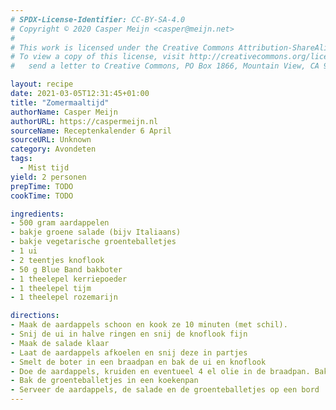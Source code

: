 ```yaml
---
# SPDX-License-Identifier: CC-BY-SA-4.0
# Copyright © 2020 Casper Meijn <casper@meijn.net>
# 
# This work is licensed under the Creative Commons Attribution-ShareAlike 4.0 International License. 
# To view a copy of this license, visit http://creativecommons.org/licenses/by-sa/4.0/ or 
#   send a letter to Creative Commons, PO Box 1866, Mountain View, CA 94042, USA.

layout: recipe
date: 2021-03-05T12:31:45+01:00
title: "Zomermaaltijd"
authorName: Casper Meijn
authorURL: https://caspermeijn.nl
sourceName: Receptenkalender 6 April
sourceURL: Unknown
category: Avondeten
tags:
  - Mist tijd
yield: 2 personen
prepTime: TODO
cookTime: TODO 

ingredients:
- 500 gram aardappelen
- bakje groene salade (bijv Italiaans)
- bakje vegetarische groenteballetjes
- 1 ui
- 2 teentjes knoflook
- 50 g Blue Band bakboter
- 1 theelepel kerriepoeder
- 1 theelepel tijm
- 1 theelepel rozemarijn

directions:
- Maak de aardappels schoon en kook ze 10 minuten (met schil).
- Snij de ui in halve ringen en snij de knoflook fijn
- Maak de salade klaar
- Laat de aardappels afkoelen en snij deze in partjes
- Smelt de boter in een braadpan en bak de ui en knoflook 
- Doe de aardappels, kruiden en eventueel 4 el olie in de braadpan. Bak de aardappels 10 minuten
- Bak de groenteballetjes in een koekenpan
- Serveer de aardappels, de salade en de groenteballetjes op een bord
---
```

